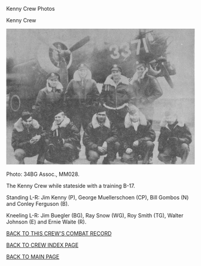 
Kenny Crew Photos






 




Kenny Crew  
  

![](Kenny.jpg)  

Photo: 34BG Assoc., MM028.  

The Kenny Crew while stateside with a training B-17.  

Standing L-R: Jim Kenny (P), George Muellerschoen (CP), Bill Gombos (N) and Conley Ferguson (B).  

Kneeling L-R: Jim Buegler (BG), Ray Snow (WG), Roy Smith (TG), Walter Johnson (E) and Ernie Waite (R).  
  

[BACK TO THIS CREW'S COMBAT RECORD](ValorToVictory/crews/Kenny.md)  

[BACK TO CREW INDEX PAGE](ValorToVictory/000crews.md)  

[BACK TO MAIN PAGE](ValorToVictory/index.html)


